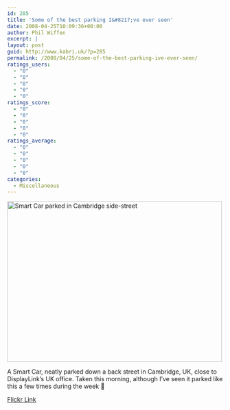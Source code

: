 ```yaml
---
id: 285
title: 'Some of the best parking I&#8217;ve ever seen'
date: 2008-04-25T10:09:36+00:00
author: Phil Wiffen
excerpt: |
layout: post
guid: http://www.kabri.uk/?p=285
permalink: /2008/04/25/some-of-the-best-parking-ive-ever-seen/
ratings_users:
  - "0"
  - "0"
  - "0"
  - "0"
  - "0"
ratings_score:
  - "0"
  - "0"
  - "0"
  - "0"
  - "0"
ratings_average:
  - "0"
  - "0"
  - "0"
  - "0"
  - "0"
categories:
  - Miscellaneous
---
```

[<img loading="lazy" src="http://farm3.static.flickr.com/2259/2440748500_bdae49364f.jpg" alt="Smart Car parked in Cambridge side-street" width="500" height="375" />](http://www.flickr.com/photos/mindcircus/2440748500/ "Smart Card parked in Cambridge side street")

A Smart Car, neatly parked down a back street in Cambridge, UK, close to DisplayLink&#8217;s UK office. Taken this morning, although I&#8217;ve seen it parked like this a few times during the week 🙂

[Flickr Link](http://www.flickr.com/photos/mindcircus/2440748500/)
